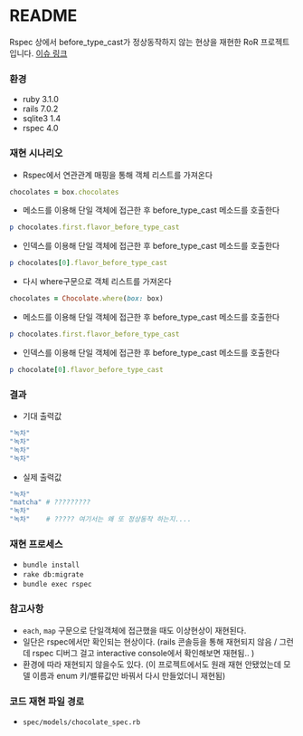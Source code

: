 # README

Rspec 상에서 before_type_cast가 정상동작하지 않는 현상을 재현한 RoR 프로젝트 입니다. [이슈 링크](https://github.com/rails/rails/issues/44549)

### 환경
* ruby 3.1.0
* rails 7.0.2
* sqlite3 1.4
* rspec 4.0

### 재현 시나리오
* Rspec에서 연관관계 매핑을 통해 객체 리스트를 가져온다
```ruby
chocolates = box.chocolates
```
* 메소드를 이용해 단일 객체에 접근한 후 before_type_cast 메소드를 호출한다
```ruby
p chocolates.first.flavor_before_type_cast
```
* 인덱스를 이용해 단일 객체에 접근한 후 before_type_cast 메소드를 호출한다
```ruby
p chocolates[0].flavor_before_type_cast
```
* 다시 where구문으로 객체 리스트를 가져온다
```ruby
chocolates = Chocolate.where(box: box)
```
* 메소드를 이용해 단일 객체에 접근한 후 before_type_cast 메소드를 호출한다
```ruby
p chocolates.first.flavor_before_type_cast
```
* 인덱스를 이용해 단일 객체에 접근한 후 before_type_cast 메소드를 호출한다
```ruby
p chocolate[0].flavor_before_type_cast
```
### 결과
* 기대 출력값
```ruby
"녹차"
"녹차"
"녹차"
"녹차"
```
* 실제 출력값
```ruby
"녹차"
"matcha" # ?????????
"녹차"
"녹차"    # ????? 여기서는 왜 또 정상동작 하는지....
```
### 재현 프로세스
* `bundle install`
* `rake db:migrate`
* `bundle exec rspec`

### 참고사항
* `each`, `map` 구문으로 단일객체에 접근했을 때도 이상현상이 재현된다.
* 일단은 rspec에서만 확인되는 현상이다. (rails 콘솔등을 통해 재현되지 않음 / 그런데 rspec 디버그 걸고 interactive console에서 확인해보면 재현됨.. )
* 환경에 따라 재현되지 않을수도 있다. (이 프로젝트에서도 원래 재현 안됐었는데 모델 이름과 enum 키/밸류값만 바꿔서 다시 만들었더니 재현됨)

### 코드 재현 파일 경로
* `spec/models/chocolate_spec.rb` 
